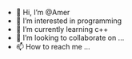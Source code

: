 - 👋 Hi, I’m @Amer
- 👀 I’m interested in programming 
- 🌱 I’m currently learning c++
- 💞️ I’m looking to collaborate on ...
- 📫 How to reach me ...

<!---
Elwy07/Elwy07 is a ✨ special ✨ repository because its `README.md` (this file) appears on your GitHub profile.
You can click the Preview link to take a look at your changes.
--->
